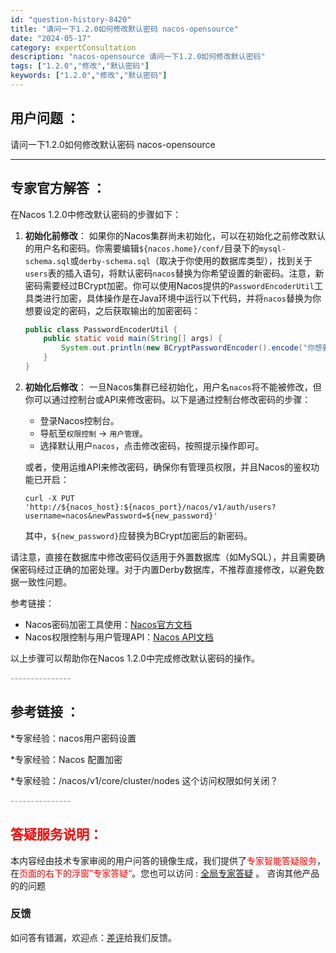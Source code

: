 ```yaml
---
id: "question-history-8420"
title: "请问一下1.2.0如何修改默认密码 nacos-opensource"
date: "2024-05-17"
category: expertConsultation
description: "nacos-opensource 请问一下1.2.0如何修改默认密码"
tags: ["1.2.0","修改","默认密码"]
keywords: ["1.2.0","修改","默认密码"]
---
```


## 用户问题 ： 
 请问一下1.2.0如何修改默认密码 nacos-opensource 

---------------
## 专家官方解答 ：

在Nacos 1.2.0中修改默认密码的步骤如下：

1. **初始化前修改**：
   如果你的Nacos集群尚未初始化，可以在初始化之前修改默认的用户名和密码。你需要编辑`${nacos.home}/conf/`目录下的`mysql-schema.sql`或`derby-schema.sql`（取决于你使用的数据库类型），找到关于`users`表的插入语句，将默认密码`nacos`替换为你希望设置的新密码。注意，新密码需要经过BCrypt加密。你可以使用Nacos提供的`PasswordEncoderUtil`工具类进行加密，具体操作是在Java环境中运行以下代码，并将`nacos`替换为你想要设定的密码，之后获取输出的加密密码：

   ```java
   public class PasswordEncoderUtil {
       public static void main(String[] args) {
           System.out.println(new BCryptPasswordEncoder().encode("你想要设定的密码"));
       }
   }
   ```

2. **初始化后修改**：
   一旦Nacos集群已经初始化，用户名`nacos`将不能被修改，但你可以通过控制台或API来修改密码。以下是通过控制台修改密码的步骤：

   - 登录Nacos控制台。
   - 导航至`权限控制` -> `用户管理`。
   - 选择默认用户`nacos`，点击修改密码，按照提示操作即可。

   或者，使用运维API来修改密码，确保你有管理员权限，并且Nacos的鉴权功能已开启：

   ```shell
   curl -X PUT 'http://${nacos_host}:${nacos_port}/nacos/v1/auth/users?username=nacos&newPassword=${new_password}'
   ```

   其中，`${new_password}`应替换为BCrypt加密后的新密码。

请注意，直接在数据库中修改密码仅适用于外置数据库（如MySQL），并且需要确保密码经过正确的加密处理。对于内置Derby数据库，不推荐直接修改，以避免数据一致性问题。

参考链接：
- Nacos密码加密工具使用：[Nacos官方文档](https://nacos.io/docs/zh-cn/2.0.3/api.html#%E5%AF%86%E7%A0%81%E5%8A%A0%E5%AF%86%E5%B7%A5%E5%85%B7)
- Nacos权限控制与用户管理API：[Nacos API文档](https://nacos.io/zh-cn/docs/open-api.html)

以上步骤可以帮助你在Nacos 1.2.0中完成修改默认密码的操作。


<font color="#949494">---------------</font> 


## 参考链接 ：

*专家经验：nacos用户密码设置 
 
 *专家经验：Nacos 配置加密 
 
 *专家经验：/nacos/v1/core/cluster/nodes 这个访问权限如何关闭？ 


 <font color="#949494">---------------</font> 
 


## <font color="#FF0000">答疑服务说明：</font> 

本内容经由技术专家审阅的用户问答的镜像生成，我们提供了<font color="#FF0000">专家智能答疑服务</font>，在<font color="#FF0000">页面的右下的浮窗”专家答疑“</font>。您也可以访问 : [全局专家答疑](https://opensource.alibaba.com/chatBot) 。 咨询其他产品的的问题

### 反馈
如问答有错漏，欢迎点：[差评](https://ai.nacos.io/user/feedbackByEnhancerGradePOJOID?enhancerGradePOJOId=13642)给我们反馈。
